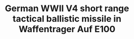 ---
layout: product
title: "German WWII V4 short range tactical ballistic missile in Waffentrager Auf E100"
price: "2000" 
desc: "Maketa"
img_path: "/assets/img/UA72190.webp"
brand: "N/A"
available: false
special_offer: false
new: false
soon: false
cat: "010000"
subcat: "013300"
subsubcat: "0N/A"
sifra: "UA72190"
popular: false
---